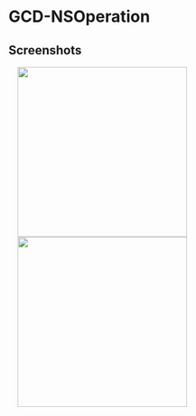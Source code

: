 # GCD-NSOperation

## Screenshots
<img src="" width="300"  align="left" hspace="16">
 
<img src="" width="300"  align="left" hspace="16">
